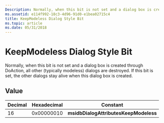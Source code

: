 ```yaml
---
Description: Normally, when this bit is not set and a dialog box is created through DoAction, all other (typically modeless) dialogs are destroyed. If this bit is set, the other dialogs stay alive when this dialog box is created.
ms.assetid: e114f992-18c3-4d96-91d0-e1bea02715c4
title: KeepModeless Dialog Style Bit
ms.topic: article
ms.date: 05/31/2018
---
```


# KeepModeless Dialog Style Bit

Normally, when this bit is not set and a dialog box is created through DoAction, all other (typically modeless) dialogs are destroyed. If this bit is set, the other dialogs stay alive when this dialog box is created.

## Value



| Decimal | Hexadecimal | Constant                              |
|---------|-------------|---------------------------------------|
| 16      | 0x00000010  | **msidbDialogAttributesKeepModeless** |



 

 

 



